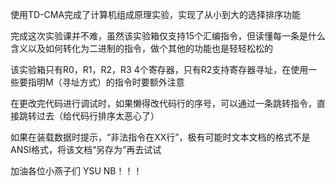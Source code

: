 使用TD-CMA完成了计算机组成原理实验，实现了从小到大的选择排序功能  

完成这次实验课并不难，虽然该实验箱仅支持15个汇编指令，但读懂每一条是什么含义以及如何转化为二进制的指令，做个其他的功能也是轻轻松松的  

该实验箱只有R0，R1，R2，R3 4个寄存器，只有R2支持寄存器寻址，在使用一些要指明M（寻址方式）的指令时要额外注意  

在更改完代码进行调试时，如果懒得改代码行的序号，可以通过一条跳转指令，直接跳转过去（给代码行排序太恶心了）  

如果在装载数据时提示，“非法指令在XX行”，极有可能时文本文档的格式不是ANSI格式，将该文档“另存为”再去试试  

加油各位小燕子们   YSU NB！！！
